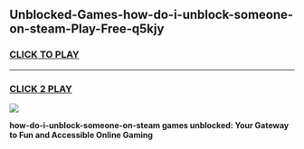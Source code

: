 
## Unblocked-Games-how-do-i-unblock-someone-on-steam-Play-Free-q5kjy
<h3>
<a href="https://premium76.site?title=how-do-i-unblock-someone-on-steam&ref=18A1">CLICK TO PLAY</a></h3>
<hr>

<h3>
<a href="https://premium76.site?title=how-do-i-unblock-someone-on-steam&ref=18A1">CLICK 2 PLAY</a>
  
</h3>

<a href="https://premium76.site?title=how-do-i-unblock-someone-on-steam&ref=18A1"><img src="https://clearcache.store/games.png"></a>


**how-do-i-unblock-someone-on-steam games unblocked: Your Gateway to Fun and Accessible Online Gaming**

